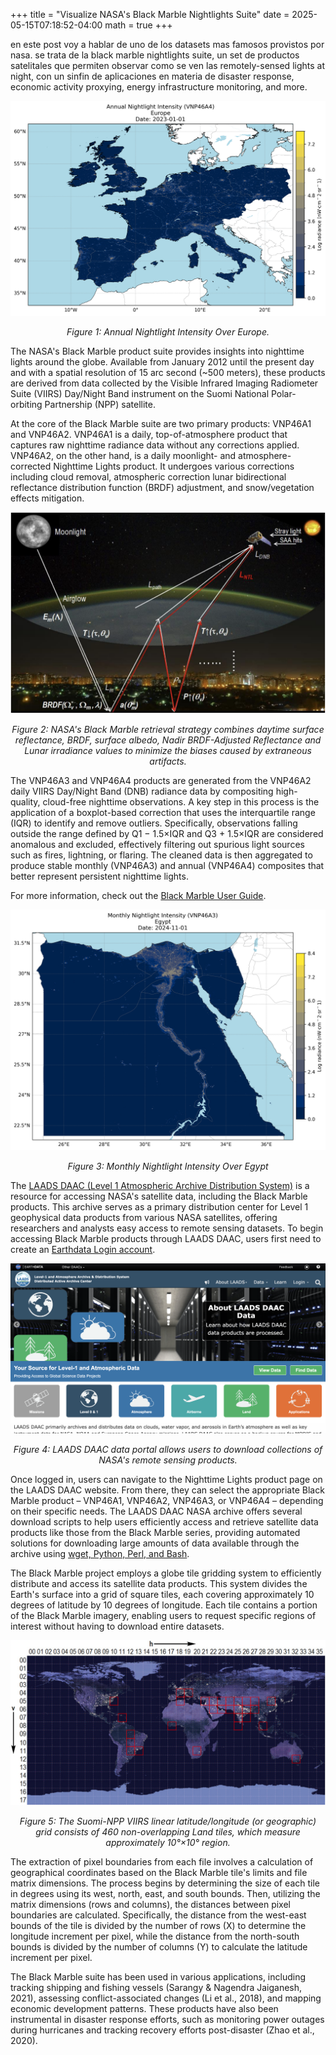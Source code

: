 +++
title = "Visualize NASA's Black Marble Nightlights Suite"
date = 2025-05-15T07:18:52-04:00
math = true
+++

en este post voy a hablar de uno de los datasets mas famosos provistos por nasa. se trata de la black marble nightlights suite, un set de productos satelitales que permiten observar como se ven las remotely-sensed lights at night, con un sinfin de aplicaciones en materia de disaster response, economic activity proxying, energy infrastructure monitoring, and more.

![Annual Nightlight Intensity Over Europe](./images/europe_vnp46a4.png)

<p style="text-align: center; font-style: italic">Figure 1: Annual Nightlight Intensity Over Europe.</p>


The NASA's Black Marble product suite provides insights into nighttime lights around the globe. Available from January 2012 until the present day and with a spatial resolution of 15 arc second (~500 meters), these products are derived from data collected by the Visible Infrared Imaging Radiometer Suite (VIIRS) Day/Night Band instrument on the Suomi National Polar-orbiting Partnership (NPP) satellite.

At the core of the Black Marble suite are two primary products: VNP46A1 and VNP46A2. VNP46A1 is a daily, top-of-atmosphere product that captures raw nighttime radiance data without any corrections applied. VNP46A2, on the other hand, is a daily moonlight- and atmosphere-corrected Nighttime Lights product. It undergoes various corrections including cloud removal, atmospheric correction lunar bidirectional reflectance distribution function (BRDF) adjustment, and snow/vegetation effects mitigation.

![NASA's Black Marble retrieval strategy](./images/mooncorrection.png)

<p style="text-align: center; font-style: italic">Figure 2: NASA's Black Marble retrieval strategy combines daytime surface reflectance, BRDF, surface albedo, Nadir BRDF-Adjusted Reflectance and Lunar irradiance values to minimize the biases caused by extraneous artifacts.</p>

The VNP46A3 and VNP46A4 products are generated from the VNP46A2 daily VIIRS Day/Night Band (DNB) radiance data by compositing high-quality, cloud-free nighttime observations. A key step in this process is the application of a boxplot-based correction that uses the interquartile range (IQR) to identify and remove outliers. Specifically, observations falling outside the range defined by Q1 − 1.5×IQR and Q3 + 1.5×IQR are considered anomalous and excluded, effectively filtering out spurious light sources such as fires, lightning, or flaring. The cleaned data is then aggregated to produce stable monthly (VNP46A3) and annual (VNP46A4) composites that better represent persistent nighttime lights. 

For more information, check out the [Black Marble User Guide](https://ladsweb.modaps.eosdis.nasa.gov/api/v2/content/archives/Document%20Archive/Science%20Data%20Product%20Documentation/Black-Marble_v2.0_UG_2024.pdf).

![Monthly Nightlight Intensity Over Egypt](./images/egypt_vnp46a3.png)

<p style="text-align: center; font-style: italic">Figure 3: Monthly Nightlight Intensity Over Egypt</p>

The [LAADS DAAC (Level 1 Atmospheric Archive Distribution System)](https://ladsweb.modaps.eosdis.nasa.gov/) is a resource for accessing NASA's satellite data, including the Black Marble products. This archive serves as a primary distribution center for Level 1 geophysical data products from various NASA satellites, offering researchers and analysts easy access to remote sensing datasets. To begin accessing Black Marble products through LAADS DAAC, users first need to create an [Earthdata Login account](https://urs.earthdata.nasa.gov/).

![LAADS DAAC Website](./images/laadsweb.png)

<p style="text-align: center; font-style: italic">Figure 4: LAADS DAAC data portal allows users to download collections of NASA's remote sensing products.</p>

Once logged in, users can navigate to the Nighttime Lights product page on the LAADS DAAC website. From there, they can select the appropriate Black Marble product – VNP46A1, VNP46A2, VNP46A3, or VNP46A4 – depending on their specific needs. The LAADS DAAC NASA archive offers several download scripts to help users efficiently access and retrieve satellite data products like those from the Black Marble series, providing automated solutions for downloading large amounts of data available through the archive using [wget, Python, Perl, and Bash](https://ladsweb.modaps.eosdis.nasa.gov/tools-and-services/data-download-scripts).

The Black Marble project employs a globe tile gridding system to efficiently distribute and access its satellite data products. This system divides the Earth's surface into a grid of square tiles, each covering approximately 10 degrees of latitude by 10 degrees of longitude. Each tile contains a portion of the Black Marble imagery, enabling users to request specific regions of interest without having to download entire datasets.

![NASA's Black Marble Tiles](./images/blackmarbletiles.jpg)

<p style="text-align: center; font-style: italic">Figure 5: The Suomi-NPP VIIRS linear latitude/longitude (or geographic) grid consists of 460 non-overlapping Land tiles, which measure approximately 10°×10° region.</p>


The extraction of pixel boundaries from each file involves a calculation of geographical coordinates based on the Black Marble tile's limits and file matrix dimensions. The process begins by determining the size of each tile in degrees using its west, north, east, and south bounds. Then, utilizing the matrix dimensions (rows and columns), the distances between pixel boundaries are calculated. Specifically, the distance from the west-east bounds of the tile is divided by the number of rows (X) to determine the longitude increment per pixel, while the distance from the north-south bounds is divided by the number of columns (Y) to calculate the latitude increment per pixel.

The Black Marble suite has been used in various applications, including tracking shipping and fishing vessels (Sarangy & Nagendra Jaiganesh, 2021), assessing conflict-associated changes (Li et al., 2018), and mapping economic development patterns. These products have also been instrumental in disaster response efforts, such as monitoring power outages during hurricanes and tracking recovery efforts post-disaster (Zhao et al., 2020).